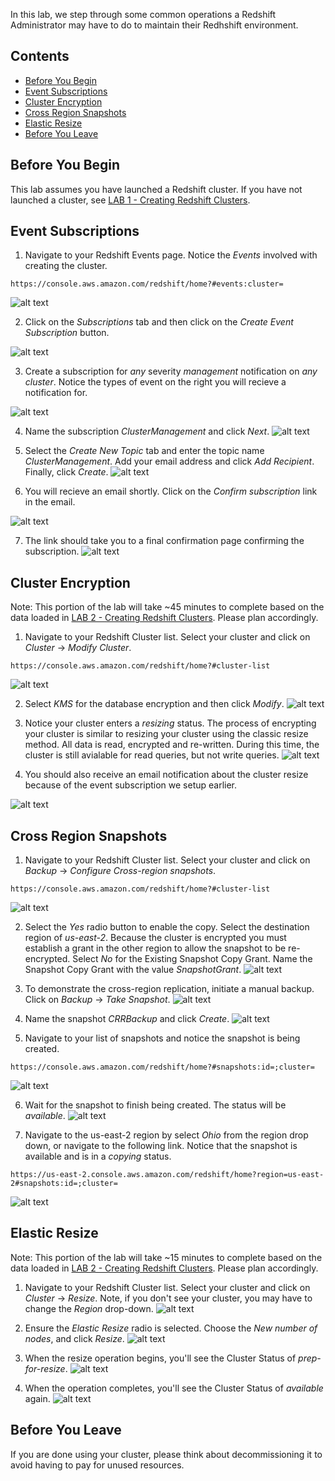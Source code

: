 In this lab, we step through some common operations a Redshift Administrator may have to do to maintain their Redhshift environment.

## Contents
* [Before You Begin](#before-you-begin)
* [Event Subscriptions](#event-subscriptions)
* [Cluster Encryption](#cluster-encryption)
* [Cross Region Snapshots](#cross-region-snapshots)
* [Elastic Resize](#elastic-resize)
* [Before You Leave](#before-you-leave)

## Before You Begin
This lab assumes you have launched a Redshift cluster.  If you have not launched a cluster, see [LAB 1 - Creating Redshift Clusters](../lab1.html).

## Event Subscriptions
1. Navigate to your Redshift Events page.  Notice the *Events* involved with creating the cluster.  
```
https://console.aws.amazon.com/redshift/home?#events:cluster=
``` 
![alt text](https://github.com/andrehass/RedshiftWorkshop/blob/master/Images/operations1.png "Event Subscription")

2. Click on the *Subscriptions* tab and then click on the *Create Event Subscription* button.

![alt text](https://github.com/andrehass/RedshiftWorkshop/blob/master/Images/operations2.png "Event Subscription2")

3. Create a subscription for *any* severity *management* notification on *any cluster*.   Notice the types of event on the right you will recieve a notification for.

![alt text](https://github.com/andrehass/RedshiftWorkshop/blob/master/Images/operations3.png "Event Subscription3")

4. Name the subscription *ClusterManagement* and click *Next*.
![alt text](https://github.com/andrehass/RedshiftWorkshop/blob/master/Images/operations4.png "Event Subscription4")

5. Select the *Create New Topic* tab and enter the topic name *ClusterManagement*.  Add your email address and click *Add Recipient*.  Finally, click *Create*.
![alt text](https://github.com/andrehass/RedshiftWorkshop/blob/master/Images/operations5.png "Event Subscription5")

6. You will recieve an email shortly.  Click on the *Confirm subscription* link in the email.

![alt text](https://github.com/andrehass/RedshiftWorkshop/blob/master/Images/operations6.png "Event Subscription6")

7. The link should take you to a final confirmation page confirming the subscription.
![alt text](https://github.com/andrehass/RedshiftWorkshop/blob/master/Images/operations7.png "Event Subscription7")

## Cluster Encryption
Note: This portion of the lab will take ~45 minutes to complete based on the data loaded in [LAB 2 - Creating Redshift Clusters](../lab2.html).  Please plan accordingly.

1. Navigate to your Redshift Cluster list.  Select your cluster and click on *Cluster* -> *Modify Cluster*.
```
https://console.aws.amazon.com/redshift/home?#cluster-list
```
![alt text](https://github.com/andrehass/RedshiftWorkshop/blob/master/Images/operations8.png "Cluster Encryption 1")

2. Select *KMS* for the database encryption and then click *Modify*.
![alt text](https://github.com/andrehass/RedshiftWorkshop/blob/master/Images/operations9.png "Cluster Encryption 2")

4. Notice your cluster enters a *resizing* status.  The process of encrypting your cluster is similar to resizing your cluster using the classic resize method.  All data is read, encrypted and re-written. During this time, the cluster is still avialable for read queries, but not write queries.
![alt text](https://github.com/andrehass/RedshiftWorkshop/blob/master/Images/operations10.png "Cluster Encryption 3")

5. You should also receive an email notification about the cluster resize because of the event subscription we setup earlier.

![alt text](https://github.com/andrehass/RedshiftWorkshop/blob/master/Images/operations11.png "Cluster Encryption 4")

## Cross Region Snapshots
1. Navigate to your Redshift Cluster list.  Select your cluster and click on *Backup* -> *Configure Cross-region snapshots*.
```
https://console.aws.amazon.com/redshift/home?#cluster-list
```
![alt text](https://github.com/andrehass/RedshiftWorkshop/blob/master/Images/operations12.png "Cross Region Snapshots")

2. Select the *Yes* radio button to enable the copy.  Select the destination region of *us-east-2*.  Because the cluster is encrypted you must establish a grant in the other region to allow the snapshot to be re-encrypted.  Select *No* for the Existing Snapshot Copy Grant.  Name the Snapshot Copy Grant with the value *SnapshotGrant*.
![alt text](https://github.com/andrehass/RedshiftWorkshop/blob/master/Images/operations13.png "Cross Region Snapshots2")

3. To demonstrate the cross-region replication, initiate a manual backup.  Click on *Backup* -> *Take Snapshot*.
![alt text](https://github.com/andrehass/RedshiftWorkshop/blob/master/Images/operations14.png "Cross Region Snapshot3")

4. Name the snapshot *CRRBackup* and click *Create*.
![alt text](https://github.com/andrehass/RedshiftWorkshop/blob/master/Images/operations15.png "Cross Region Snapshots4")

5. Navigate to your list of snapshots and notice the snapshot is being created. 
```
https://console.aws.amazon.com/redshift/home?#snapshots:id=;cluster=
```
![alt text](https://github.com/andrehass/RedshiftWorkshop/blob/master/Images/operations16.png "Cross Region Snapshots5")

6. Wait for the snapshot to finish being created.  The status will be *available*.
![alt text](https://github.com/andrehass/RedshiftWorkshop/blob/master/Images/operations17.png "Cross Region Snapshots6")

7. Navigate to the us-east-2 region by select *Ohio* from the region drop down, or navigate to the following link.  Notice that the snapshot is available and is in a *copying* status. 
```
https://us-east-2.console.aws.amazon.com/redshift/home?region=us-east-2#snapshots:id=;cluster=
```
![alt text](https://github.com/andrehass/RedshiftWorkshop/blob/master/Images/operations18.png "Cross Region Snapshots7")

## Elastic Resize
Note: This portion of the lab will take ~15 minutes to complete based on the data loaded in [LAB 2 - Creating Redshift Clusters](../lab2.html).  Please plan accordingly.
1. Navigate to your Redshift Cluster list.  Select your cluster and click on *Cluster* -> *Resize*.  Note, if you don't see your cluster, you may have to change the *Region* drop-down.
![alt text](https://github.com/andrehass/RedshiftWorkshop/blob/master/Images/operations19.png "Elastic Resize 1")

2. Ensure the *Elastic Resize* radio is selected.  Choose the *New number of nodes*, and click *Resize*.
![alt text](https://github.com/andrehass/RedshiftWorkshop/blob/master/Images/operations20.png "Elastic Resize 2")

3. When the resize operation begins, you'll see the Cluster Status of *prep-for-resize*.
![alt text](https://github.com/andrehass/RedshiftWorkshop/blob/master/Images/operations21.png "Elastic Resize 3")

4. When the operation completes, you'll see the Cluster Status of *available* again.
![alt text](https://github.com/andrehass/RedshiftWorkshop/blob/master/Images/operations22.png "Elastic Resize 4")

## Before You Leave
If you are done using your cluster, please think about decommissioning it to avoid having to pay for unused resources.
